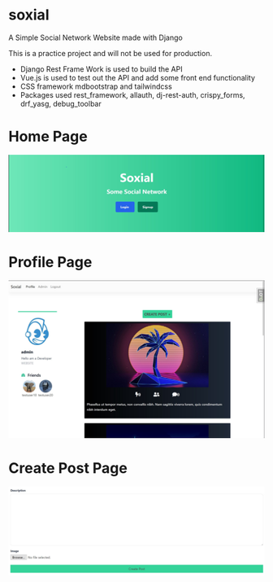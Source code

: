 # soxial
A Simple Social Network Website made with Django

This is a practice project and will not be used for production.

- Django Rest Frame Work is used to build the API
- Vue.js is used to test out the API and add some front end functionality
- CSS framework mdbootstrap and tailwindcss
- Packages used rest_framework, allauth, dj-rest-auth, crispy_forms, drf_yasg, debug_toolbar

# Home Page
<img src="screenshots\home_page.JPG"><br>

# Profile Page
<img src="screenshots\profile_page.JPG"><br>

# Create Post Page
<img src="screenshots\create_post_page.JPG"><br>